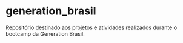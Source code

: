 # generation_brasil
Repositório destinado aos projetos e atividades realizados durante o bootcamp da Generation Brasil.
